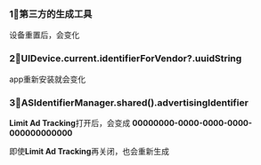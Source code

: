 



### 1⃣️**第三方的生成工具**

设备重置后，会变化



### 2⃣️UIDevice.current.identifierForVendor?.uuidString

app重新安装就会变化



### 3⃣️ASIdentifierManager.shared().advertisingIdentifier

**Limit Ad Tracking**打开后，会变成 **00000000-0000-0000-0000-000000000000**

即使**Limit Ad Tracking**再关闭，也会重新生成